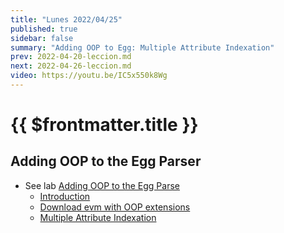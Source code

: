 ```yaml
---
title: "Lunes 2022/04/25"
published: true
sidebar: false
summary: "Adding OOP to Egg: Multiple Attribute Indexation"
prev: 2022-04-20-leccion.md
next: 2022-04-26-leccion.md
video: https://youtu.be/IC5x550k8Wg
---
```


# {{ $frontmatter.title }}

## Adding OOP to the Egg Parser

* See lab [Adding OOP to the Egg Parse](/practicas/egg-oop-parser.html) 
  *   [Introduction](/practicas/egg-oop-parser.html#introduction)
  *   [Download evm with OOP extensions](/practicas/egg-oop-parser.html#download-evm-with-oop-extensions)
  *   [Multiple Attribute Indexation](/practicas/egg-oop-parser.html#multiple-attribute-indexation)


<!--
## Video

<youtube></youtube>
-->
